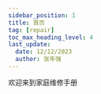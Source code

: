```yaml
---
sidebar_position: 1
title: 首页
tag: [repair]
toc_max_heading_level: 4
last_update:
  date: 12/12/2023
  author: 张年强
---
```


欢迎来到家庭维修手册
